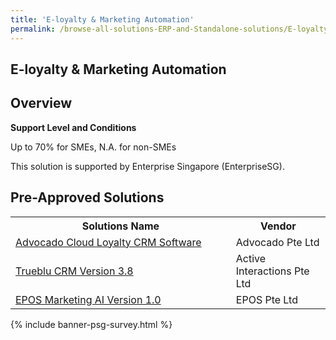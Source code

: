 ```yaml
---
title: 'E-loyalty & Marketing Automation'
permalink: /browse-all-solutions-ERP-and-Standalone-solutions/E-loyalty-Marketing-Automation
---
```


## E-loyalty & Marketing Automation
## Overview

**Support Level and Conditions**

Up to 70% for SMEs, N.A. for non-SMEs

This solution is supported by Enterprise Singapore (EnterpriseSG).

## Pre-Approved Solutions

<table>
<tr>
<th style='width: auto;'><b>Solutions Name</b></th>
<th style='width: 30%;'><b>Vendor</b></th>
</tr>
<tr>
<td><a href='/productivity-solutions-grant/solutionrepo/solution3166' target='_blank'>Advocado Cloud Loyalty CRM Software</a><br></td>
<td>Advocado Pte Ltd</td>
</tr>
<tr>
<td><a href='/productivity-solutions-grant/solutionrepo/solution3871' target='_blank'>Trueblu CRM Version 3.8</a><br></td>
<td>Active Interactions Pte Ltd</td>
</tr>
<tr>
<td><a href='/productivity-solutions-grant/solutionrepo/solution4053' target='_blank'>EPOS Marketing AI Version 1.0</a><br></td>
<td>EPOS Pte Ltd</td>
</tr>
</table>

{% include banner-psg-survey.html %}

